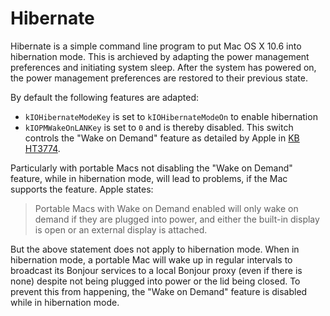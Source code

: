 Hibernate
=========

Hibernate is a simple command line program to put Mac OS X 10.6 into hibernation mode. This is archieved by adapting the power management preferences and initiating system sleep. After the system has powered on, the power management preferences are restored to their previous state.

By default the following features are adapted:

* `kIOHibernateModeKey` is set to `kIOHibernateModeOn` to enable hibernation
* `kIOPMWakeOnLANKey` is set to `0` and is thereby disabled. This switch controls the "Wake on Demand" feature as detailed by Apple in [KB HT3774](http://support.apple.com/kb/HT3774).

Particularly with portable Macs not disabling the "Wake on Demand" feature, while in hibernation mode, will lead to problems, if the Mac supports the feature. Apple states:

> Portable Macs with Wake on Demand enabled will only wake on demand if they are plugged into power, and either the built-in display is open or an external display is attached.

But the above statement does not apply to hibernation mode. When in hibernation mode, a portable Mac will wake up in regular intervals to broadcast its Bonjour services to a local Bonjour proxy (even if there is none) despite not being plugged into power or the lid being closed. To prevent this from happening, the "Wake on Demand" feature is disabled while in hibernation mode.
